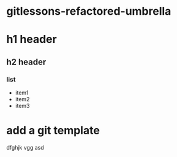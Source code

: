 # gitlessons-refactored-umbrella

# h1 header

## h2 header

### list

- item1
- item2
- item3

# add a git template

dfghjk vgg
asd
